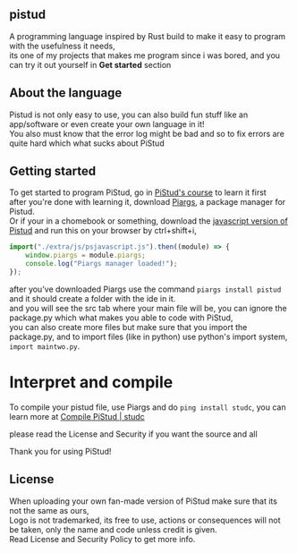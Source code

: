 ## pistud
A programming language inspired by Rust build to make it easy to program with the usefulness it needs, <br>
its one of my projects that makes me program since i was bored, and you can try it out yourself in **Get started** section

## About the language
Pistud is not only easy to use, you can also build fun stuff like an app/software or even create your own language in it! <br>
You also must know that the error log might be bad and so to fix errors are quite hard which what sucks about PiStud

## Getting started
To get started to program PiStud, go in [PiStud's course](https://fries-byte.github.io/pistud/course.html) to learn it first <br>
after you're done with learning it, download [Piargs](https://github.com/Fries-byte/pistud/raw/refs/heads/main/exe/piargs.exe), a package manager for Pistud. <br>
Or if your in a chomebook or something, download the <a href="https://raw.githubusercontent.com/Fries-byte/pistud/main/extra/js/psjavascript.js" download="psjavascript.js">javascript version of Pistud</a> and run this on your browser by ctrl+shift+i,
```js
import("./extra/js/psjavascript.js").then((module) => {
    window.piargs = module.piargs;
    console.log("Piargs manager loaded!");
});
```
after you've downloaded Piargs use the command ```piargs install pistud``` and it should create a folder with the ide in it. <br>
and you will see the src tab where your main file will be, you can ignore the package.py which what makes you able to code with PiStud, <br>
you can also create more files but make sure that you import the package.py, and to import files (like in python) use python's import system, ```import maintwo.py```. <br>

# Interpret and compile
To compile your pistud file, use Piargs and do ```ping install studc```, you can learn more at [Compile PiStud | studc](https://github.com/Fries-byte/cp-sc) <br>

please read the License and Security if you want the source and all <br> 

Thank you for using PiStud! <br>

## License
When uploading your own fan-made version of PiStud make sure that its not the same as ours, <br>
Logo is not trademarked, its free to use, actions or consequences will not be taken, only the name and code unless credit is given. <br>
Read License and Security Policy to get more info. <br>
